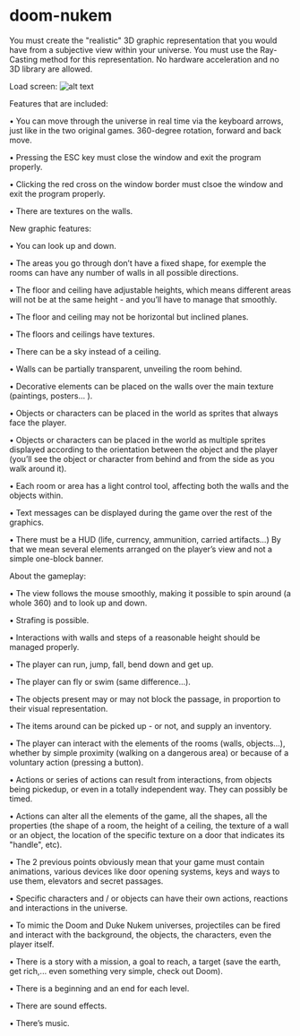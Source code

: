 # doom-nukem
You must create the "realistic" 3D graphic representation that you would have from a subjective view within your universe. You must use the Ray-Casting method for this representation. No hardware acceleration and no 3D library are allowed.

Load screen:
![alt text](https://github.com/DZborovsk/backup/blob/master/img/doom_load.png)

Features that are included:

• You can move through the universe in real time via the keyboard arrows, just like
in the two original games. 360-degree rotation, forward and back move.

• Pressing the ESC key must close the window and exit the program properly.

• Clicking the red cross on the window border must clsoe the window and exit the
program properly.

• There are textures on the walls.

New graphic features:

• You can look up and down.

• The areas you go through don’t have a fixed shape, for exemple the rooms can have
any number of walls in all possible directions.

• The floor and ceiling have adjustable heights, which means different areas will not
be at the same height - and you’ll have to manage that smoothly.

• The floor and ceiling may not be horizontal but inclined planes.

• The floors and ceilings have textures.

• There can be a sky instead of a ceiling.

• Walls can be partially transparent, unveiling the room behind.

• Decorative elements can be placed on the walls over the main texture (paintings,
posters... ).

• Objects or characters can be placed in the world as sprites that always face the
player.

• Objects or characters can be placed in the world as multiple sprites displayed according to the orientation between the object and the player (you’ll see the object
or character from behind and from the side as you walk around it).

• Each room or area has a light control tool, affecting both the walls and the objects
within.

• Text messages can be displayed during the game over the rest of the graphics.

• There must be a HUD (life, currency, ammunition, carried artifacts...) By that we
mean several elements arranged on the player’s view and not a simple one-block
banner.

About the gameplay:

• The view follows the mouse smoothly, making it possible to spin around (a whole
360) and to look up and down.

• Strafing is possible.

• Interactions with walls and steps of a reasonable height should be managed properly.

• The player can run, jump, fall, bend down and get up.

• The player can fly or swim (same difference...).

• The objects present may or may not block the passage, in proportion to their visual
representation.

• The items around can be picked up - or not, and supply an inventory.

• The player can interact with the elements of the rooms (walls, objects...), whether
by simple proximity (walking on a dangerous area) or because of a voluntary action
(pressing a button).

• Actions or series of actions can result from interactions, from objects being pickedup, or even in a totally independent way. They can possibly be timed.

• Actions can alter all the elements of the game, all the shapes, all the properties
(the shape of a room, the height of a ceiling, the texture of a wall or an object, the
location of the specific texture on a door that indicates its "handle", etc).

• The 2 previous points obviously mean that your game must contain animations,
various devices like door opening systems, keys and ways to use them, elevators
and secret passages.

• Specific characters and / or objects can have their own actions, reactions and interactions in the universe.

• To mimic the Doom and Duke Nukem universes, projectiles can be fired and interact
with the background, the objects, the characters, even the player itself.

• There is a story with a mission, a goal to reach, a target (save the earth, get rich,...
even something very simple, check out Doom).

• There is a beginning and an end for each level.

• There are sound effects.

• There’s music.
